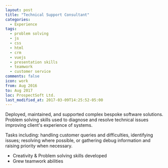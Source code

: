 ```yaml
---
layout: post
title: "Technical Support Consultant"
categories:
  - Experience
tags:
  - problem solving
  - js
  - css
  - html
  - crm
  - vuejs
  - presentation skills
  - teamwork
  - customer service
comments: false
icon: work
from: Aug 2016
to: Aug 2017
loc: ProspectSoft Ltd.
last_modified_at: 2017-03-09T14:25:52-05:00
---
```


Deployed, maintained, and supported complex bespoke software solutions. Problem solving skills used to diagnose and resolve technical issues improving client's experience of systems.

Tasks including: handling customer queries and difficulties, identifying issues; resolving where possible, or gathering debug information and raising priority when necessary.

- Creativity & Problem solving skills developed
- Grew teamwork abilities
